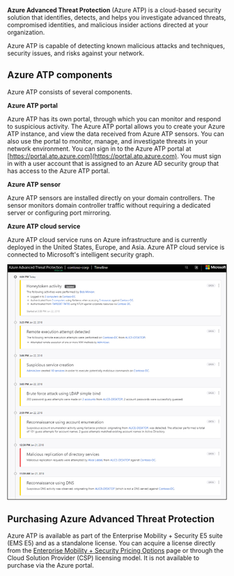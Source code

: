 **Azure Advanced Threat Protection** (Azure ATP) is a cloud-based security solution that identifies, detects, and helps you investigate advanced threats, compromised identities, and malicious insider actions directed at your organization.

Azure ATP is capable of detecting known malicious attacks and techniques, security issues, and risks against your network.

## Azure ATP components

Azure ATP consists of several components.

**Azure ATP portal** 

Azure ATP has its own portal, through which you can monitor and respond to suspicious activity. The Azure ATP portal allows you to create your Azure ATP instance, and view the data received from Azure ATP sensors. You can also use the portal to monitor, manage, and investigate threats in your network environment. You can sign in to the Azure ATP portal at [https://portal.atp.azure.com](https://portal.atp.azure.com). You must sign in with a user account that is assigned to an Azure AD security group that has access to the Azure ATP portal.

**Azure ATP sensor** 

Azure ATP sensors are installed directly on your domain controllers. The sensor monitors domain controller traffic without requiring a dedicated server or configuring port mirroring.

**Azure ATP cloud service** 

Azure ATP cloud service runs on Azure infrastructure and is currently deployed in the United States, Europe, and Asia. Azure ATP cloud service is connected to Microsoft's intelligent security graph.

![Screenshot of Azure Advanced Threat Protection dashboard and event timeline, showing security events such as HoneyToken activity, remote execution attempt detected, and suspicious service created](../media/7-atp-sa-timeline.png)

## Purchasing Azure Advanced Threat Protection

Azure ATP is available as part of the Enterprise Mobility + Security E5 suite (EMS E5) and as a standalone license. You can acquire a license directly from the [Enterprise Mobility + Security Pricing Options](https://www.microsoft.com/cloud-platform/enterprise-mobility-security-pricing) page or through the Cloud Solution Provider (CSP) licensing model. It is not available to purchase via the Azure portal.